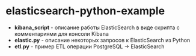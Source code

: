 # elasticsearch-python-example

- **kibana_script** - описание работы ElasticSearch в виде скрипта с комментариями для консоли Kibana
- **elastic.py** - описание некоторых запросов к ElasticSearch из Python
- **etl.py** - пример ETL операции PostgreSQL -> ElasticSearch
